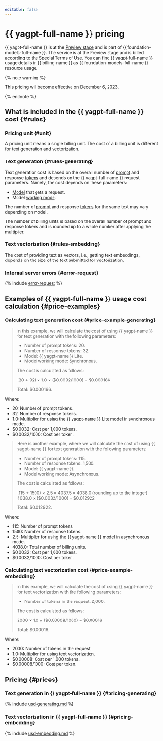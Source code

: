 ```yaml
---
editable: false
---
```


# {{ yagpt-full-name }} pricing

{{ yagpt-full-name }} is at the [Preview stage](../overview/concepts/launch-stages.md) and is part of {{ foundation-models-full-name }}. The service is at the Preview stage and is billed according to the [Special Terms of Use](https://yandex.ru/legal/cloud_specialterms/?lang=en#index__section_fk5_d4c_cgb). You can find {{ yagpt-full-name }} usage details in {{ billing-name }} as {{ foundation-models-full-name }} resource usage.

{% note warning %}

This pricing will become effective on December 6, 2023.

{% endnote %}

## What is included in the {{ yagpt-full-name }} cost {#rules}

### Pricing unit {#unit}

A pricing unit means a single billing unit. The cost of a billing unit is different for text generation and vectorization.

### Text generation {#rules-generating}

Text generation cost is based on the overall number of [prompt](concepts/index.md#working-mode) and response [tokens](concepts/tokens.md) and depends on the {{ yagpt-full-name }} request parameters. Namely, the cost depends on these parameters:

* [Model](concepts/models.md) that gets a request.
* Model [working mode](concepts/index.md#working-mode).

The number of [prompt](concepts/index.md) and response [tokens](concepts/tokens.md) for the same text may vary depending on model.

The number of billing units is based on the overall number of prompt and response tokens and is rounded up to a whole number after applying the multiplier.

### Text vectorization {#rules-embedding}

The cost of providing text as vectors, i.e., getting text embeddings, depends on the size of the text submitted for vectorization.

### Internal server errors {#error-request}

{% include [error-request](../_includes/speechkit/error-request.md) %}

## Examples of {{ yagpt-full-name }} usage cost calculation {#price-examples}

### Calculating text generation cost {#price-example-generating}

> In this example, we will calculate the cost of using {{ yagpt-name }} for text generation with the following parameters:
> * Number of prompt tokens: 20.
> * Number of response tokens: 32.
> * Model: {{ yagpt-name }} Lite.
> * Model working mode: Synchronous.
>
> The cost is calculated as follows:
>
> (20 + 32) × 1.0 × ($0.0032/1000) = $0.000166
>
> Total: $0.000166.

Where:
* 20: Number of prompt tokens.
* 32: Number of response tokens.
* 1.0: Multiplier for using the {{ yagpt-name }} Lite model in synchronous mode.
* $0.0032: Cost per 1,000 tokens.
* $0.0032/1000: Cost per token.


> Here is another example, where we will calculate the cost of using {{ yagpt-name }} for text generation with the following parameters:
> * Number of prompt tokens: 115.
> * Number of response tokens: 1,500.
> * Model: {{ yagpt-name }}.
> * Model working mode: Asynchronous.
>
> The cost is calculated as follows:
>
> (115 + 1500) × 2.5 = 4037.5 = 4038.0 (rounding up to the integer)
> 4038.0 × ($0.0032/1000) = $0.012922
>
> Total: $0.012922.

Where:
* 115: Number of prompt tokens.
* 1500: Number of response tokens.
* 2.5: Multiplier for using the {{ yagpt-name }} model in asynchronous mode.
* 4038.0: Total number of billing units.
* $0.0032: Cost per 1,000 tokens.
* $0.0032/1000: Cost per token.

### Calculating text vectorization cost {#price-example-embedding}

> In this example, we will calculate the cost of using {{ yagpt-name }} for text vectorization with the following parameters:
> * Number of tokens in the request: 2,000.
>
> The cost is calculated as follows:
>
> 2000 × 1.0 × ($0.00008/1000) = $0.00016
>
> Total: $0.00016.

Where:
* 2000: Number of tokens in the request.
* 1.0: Multiplier for using text vectorization.
* $0.00008: Cost per 1,000 tokens.
* $0.00008/1000: Cost per token.


## Pricing {#prices}

### Text generation in {{ yagpt-full-name }} {#pricing-generating}




{% include [usd-generating.md](../_pricing/yandexgpt/usd-generating.md) %}


### Text vectorization in {{ yagpt-full-name }} {#pricing-embedding}




{% include [usd-embedding.md](../_pricing/yandexgpt/usd-embedding.md) %}

